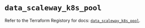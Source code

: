 # `data_scaleway_k8s_pool`

Refer to the Terraform Registory for docs: [`data_scaleway_k8s_pool`](https://registry.terraform.io/providers/scaleway/scaleway/2.39.0/docs/data-sources/k8s_pool).
